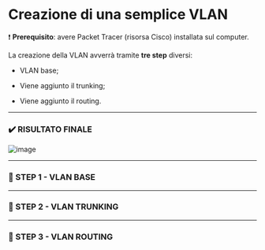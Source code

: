 # Creazione di una semplice VLAN

:heavy_exclamation_mark: **Prerequisito**: avere Packet Tracer (risorsa Cisco) installata sul computer.

La creazione della VLAN avverrà tramite **tre step** diversi:

  - VLAN base;

  - Viene aggiunto il trunking;

  - Viene aggiunto il routing.

---

### :heavy_check_mark: RISULTATO FINALE

![image](https://user-images.githubusercontent.com/61114792/109317443-02386f80-784d-11eb-8fc5-6efd618fe54d.png)

---

### :ghost: STEP 1 - VLAN BASE

---

### :ghost: STEP 2 - VLAN TRUNKING

---

### :ghost: STEP 3 - VLAN ROUTING
